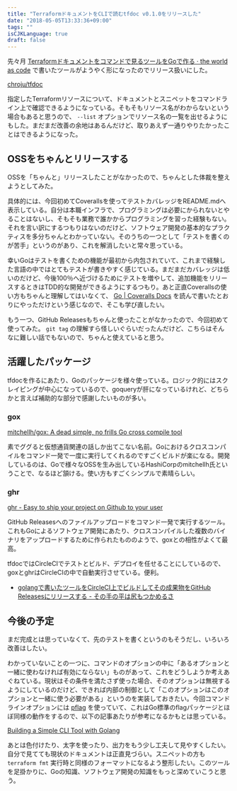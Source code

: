 ```yaml
---
title: "TerraformドキュメントをCLIで読むtfdoc v0.1.0をリリースした"
date: "2018-05-05T13:33:36+09:00"
tags: ""
isCJKLanguage: true
draft: false
---
```


先々月 [Terraformドキュメントをコマンドで見るツールをGoで作る · the world as code](https://chroju.github.io/blog/2018/03/25/create_terraform_helper_tool_with_go/) で書いたツールがようやく形になったのでリリース扱いにした。

[chroju/tfdoc](https://github.com/chroju/tfdoc)

指定したTerraformリソースについて、ドキュメントとスニペットをコマンドライン上で確認できるようになっている。そもそもリソース名がわからないという場合もあると思うので、 `--list` オプションでリソース名の一覧を出せるようにもした。まだまだ改善の余地はあるんだけど、取りあえず一通りやりたかったことはできるようになった。

OSSをちゃんとリリースする
----

OSSを「ちゃんと」リリースしたことがなかったので、ちゃんとした体裁を整えようとしてみた。

具体的には、今回初めてCoverallsを使ってテストカバレッジをREADME.mdへ表示している。自分は本職インフラで、プログラミングは必要にかられないとやることはないし、そもそも業務で誰かからプログラミングを習った経験もない。それを言い訳にするつもりはないのだけど、ソフトウェア開発の基本的なプラクティスを多分ちゃんとわかっていない。そのうちの一つとして「テストを書くのが苦手」というのがあり、これを解消したいと常々思っている。

幸いGoはテストを書くための機能が最初から内包されていて、これまで経験した言語の中ではとてもテストが書きやすく感じている。まだまだカバレッジは低いのだけど、今後100％へ近づけるためにテストを増やして、追加機能をリリースするときはTDD的な開発ができるようにするつもり。あと正直Coverallsの使い方もちゃんと理解してはいなくて、 [Go | Coveralls Docs](https://docs.coveralls.io/go) を読んで書いたとおりにやっただけという感じなので、そこも学び直したい。

もう一つ、GitHub Releasesもちゃんと使ったことがなかったので、今回初めて使ってみた。 `git tag` の理解すら怪しいぐらいだったんだけど、こちらはそんなに難しい話でもないので、ちゃんと使えていると思う。

活躍したパッケージ
----

tfdocを作るにあたり、Goのパッケージを様々使っている。ロジック的にはスクレイピングが中心になっているので、goqueryが肝になっているけれど、どちらかと言えば補助的な部分で感謝したいものが多い。

### gox

[mitchellh/gox: A dead simple, no frills Go cross compile tool](https://github.com/mitchellh/gox)

素でググると仮想通貨関連の話しか出てこない名前。Goにおけるクロスコンパイルをコマンド一発で一度に実行してくれるのですごくビルドが楽になる。開発しているのは、Goで様々なOSSを生み出しているHashiCorpのmitchellh氏ということで、なるほど頷ける。使い方もすごくシンプルで素晴らしい。

### ghr

[ghr - Easy to ship your project on Github to your user](https://deeeet.com/ghr/)

GitHub Releasesへのファイルアップロードをコマンド一発で実行するツール。これもGoによるソフトウェア開発にあたり、クロスコンパイルした複数のバイナリをアップロードするために作られたもののようで、goxとの相性がよくて最高。

tfdocではCircleCIでテストとビルド、デプロイを任せることにしているので、goxとghrはCircleCIの中で自動実行させている。便利。

* [golangで書いたツールをCircleCI上でビルドしてその成果物をGitHub Releasesにリリースする - その手の平は尻もつかめるさ](https://moznion.hatenadiary.com/entry/2016/11/16/234139)

今後の予定
----

まだ完成とは思っていなくて、先のテストを書くというのもそうだし、いろいろ改善はしたい。

わかっていないことの一つに、コマンドのオプションの中に「あるオプションと一緒に使わなければ有効にならない」ものがあって、これをどうしようか考えあぐねている。現状はその条件を満たさず使った場合、そのオプションは無視するようにしているのだけど、できれば内部の制御として「このオプションはこのオプションと一緒に使う必要がある」というのを実装しておきたい。今回コマンドラインオプションには [pflag](https://godoc.org/github.com/spf13/pflag) を使っていて、これはGo標準のflagパッケージとほぼ同様の動作をするので、以下の記事あたりが参考になるかもとは思っている。

[Building a Simple CLI Tool with Golang](https://blog.rapid7.com/2016/08/04/build-a-simple-cli-tool-with-golang/)

あとは色付けたり、太字を使ったり、出力をもう少し工夫して見やすくしたい。自分で見てても現状のドキュメントは正直見づらい。スニペットの方も `terraform fmt` 実行時と同様のフォーマットになるよう整形したい。このツールを足掛かりに、Goの知識、ソフトウェア開発の知識をもっと深めていこうと思う。



